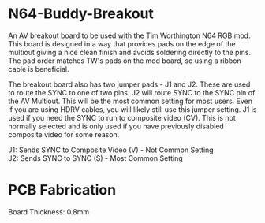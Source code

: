 # N64-Buddy-Breakout
An AV breakout board to be used with the Tim Worthington N64 RGB mod. This board is designed in a way that provides pads on the edge of the multiout giving a nice clean finish and avoids soldering directly to the pins. The pad order matches TW's pads on the mod board, so using a ribbon cable is beneficial.

The breakout board also has two jumper pads - J1 and J2. These are used to route the SYNC to one of two pins. J2 will route SYNC to the SYNC pin of the AV Multiout. This will be the most common setting for most users. Even if you are using HDRV cables, you will likely still use this jumper setting. J1 is used if you need the SYNC to run to composite video (CV). This is not normally selected and is only used if you have previously disabled composite video for some reason.

J1: Sends SYNC to Composite Video (V) - Not Common Setting<br>
J2: Sends SYNC to SYNC (S) - Most Common Setting

# PCB Fabrication
Board Thickness: 0.8mm
